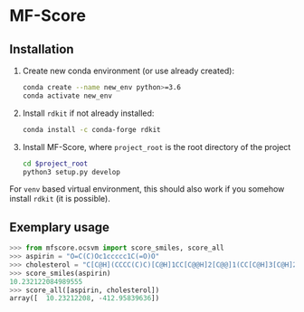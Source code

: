 # MF-Score

## Installation
1. Create new conda environment (or use already created):
    ```bash
    conda create --name new_env python>=3.6
    conda activate new_env
    ```
2. Install `rdkit` if not already installed:
    ```bash
    conda install -c conda-forge rdkit
    ```
3. Install MF-Score, where `project_root` is the root directory of the project
     ```bash
     cd $project_root
     python3 setup.py develop
     ```
For `venv` based virtual environment, this should also work if you somehow
install `rdkit` (it is possible).

## Exemplary usage
```python
>>> from mfscore.ocsvm import score_smiles, score_all
>>> aspirin = "O=C(C)Oc1ccccc1C(=O)O"
>>> cholesterol = "C[C@H](CCCC(C)C)[C@H]1CC[C@@H]2[C@@]1(CC[C@H]3[C@H]2CC=C4[C@@]3(CC[C@@H](C4)O)C)C"
>>> score_smiles(aspirin)
10.232122084989555
>>> score_all([aspirin, cholesterol])
array([  10.23212208, -412.95839636])
```
